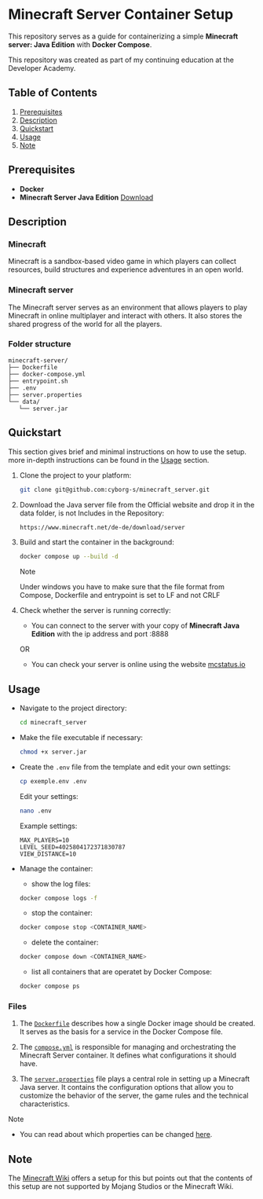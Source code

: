 # Minecraft Server Container Setup

This repository serves as a guide for containerizing a simple **Minecraft server: Java Edition** with **Docker Compose**.  
  
This repository was created as part of my continuing education at the Developer Academy.


## Table of Contents

1. [Prerequisites](#prerequisites)  
2. [Description](#description)
3. [Quickstart](#quickstart)
4. [Usage](#usage) 
5. [Note](#note)


## Prerequisites
   * **Docker**
   * **Minecraft Server Java Edition** [Download](https://www.minecraft.net/de-de/download/server)


## Description

### Minecraft 

Minecraft is a sandbox-based video game in which players can collect resources, build structures and experience adventures in an open world.

### Minecraft server

The Minecraft server serves as an environment that allows players to play Minecraft in online multiplayer and interact with others.
It also stores the shared progress of the world for all the players. 


### Folder structure 
```
minecraft-server/
├── Dockerfile
├── docker-compose.yml
├── entrypoint.sh
├── .env
├── server.properties
└── data/
   └── server.jar
```

## Quickstart

This section gives brief and minimal instructions on how to use the setup. more in-depth instructions can be found in the [Usage](#usage) section.

1. Clone the project to your platform:

   ```bash
   git clone git@github.com:cyborg-s/minecraft_server.git
   ```
 
   
2. Download the Java server file from the Official website and drop it in the data folder, is not Includes in the Repository:

   ```bash
   https://www.minecraft.net/de-de/download/server
   ```


3. Build and start the container in the background:

   ```bash
   docker compose up --build -d
   ```
    >[!NOTE]
    > Under windows you have to make sure that the file format from Compose, Dockerfile and entrypoint is set to LF and not CRLF

4. Check whether the server is running correctly:

   * You can connect to the server with your copy of **Minecraft Java Edition** with the ip address and port :8888 

   OR

   * You can check your server is online using the website [mcstatus.io](https://mcstatus.io/)




## Usage

* Navigate to the project directory:

   ```bash
   cd minecraft_server
   ```

* Make the file executable if necessary:

   ```bash
   chmod +x server.jar
   ```

* Create the `.env` file from the template and edit your own settings:
   
   ```bash 
   cp exemple.env .env
   ``` 

   Edit your settings:

   ```bash
   nano .env
   ```

   Example settings:

    ```env
    MAX_PLAYERS=10
    LEVEL_SEED=4025804172371830787
    VIEW_DISTANCE=10
    ```

* Manage the container:
  
  * show the log files:
  ```bash
  docker compose logs -f
  ```

  * stop the container:
  ```bash
  docker compose stop <CONTAINER_NAME>
  ```

  * delete the container:
  ```bash
  docker compose down <CONTAINER_NAME>
  ```

  * list all containers that are operatet by Docker Compose:
  ```bash
  docker compose ps
  ```


### Files
1. The [`Dockerfile`](/Dockerfile) describes how a single Docker image should be created. It serves as the basis for a service in the Docker Compose file.

2. The [`compose.yml`](compose.yml) is responsible for managing and orchestrating the Minecraft Server container. It defines what configurations it should have.

3. The [`server.properties`](server.properties.temp) file plays a central role in setting up a Minecraft Java server. It contains the configuration options that allow you to customize the behavior of the server, the game rules and the technical characteristics.
 >[!NOTE]
 >* You can read about which properties can be changed [here](https://minecraft.wiki/w/Server.properties).




## Note
The [Minecraft Wiki](https://minecraft.wiki/w/Tutorial:Setting_up_a_server#Docker) offers a setup for this but points out that the contents of this setup are not supported by Mojang Studios or the Minecraft Wiki.
